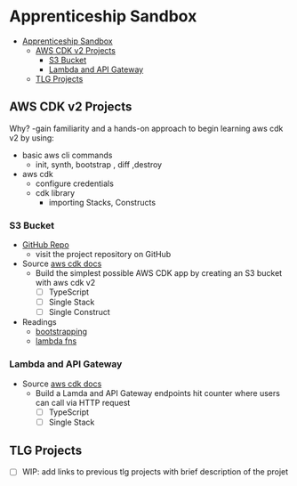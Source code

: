 # Apprenticeship Sandbox  

- [Apprenticeship Sandbox](#apprenticeship-sandbox)
  - [AWS CDK v2 Projects](#aws-cdk-v2-projects)
    - [S3 Bucket](#s3-bucket)
    - [Lambda and API Gateway](#lambda-and-api-gateway)
  - [TLG Projects](#tlg-projects)

## AWS CDK v2 Projects

Why?
-gain familiarity and a hands-on approach to begin learning aws cdk v2 by using:
  - basic aws cli commands
    - init, synth, bootstrap , diff ,destroy
  - aws cdk
    - configure credentials
    - cdk library
      - importing Stacks, Constructs

### S3 Bucket 
- [GitHub Repo](https://github.com/Amazon-Sandbox/S3_aws_cdk) 
  - visit the project repository on GitHub
- Source [aws cdk docs](https://docs.aws.amazon.com/cdk/v2/guide/hello_world.html#hello_world_tutorial_destroy)
  - Build the simplest possible AWS CDK app by creating an S3 bucket with aws cdk v2
    - [ ] TypeScript
    - [ ] Single Stack
    - [ ] Single Construct
- Readings
  - [bootstrapping](https://docs.aws.amazon.com/cdk/v2/guide/bootstrapping.html)
  - [lambda fns](https://docs.aws.amazon.com/lambda/latest/dg/lambda-nodejs.html)

### Lambda and API Gateway
- Source [aws cdk docs](https://cdkworkshop.com/)
  - Build a Lamda and API Gateway endpoints hit counter where users can call via HTTP request 
    - [ ] TypeScript
    - [ ] Single Stack

## TLG Projects
- [ ] WIP: add links to previous tlg projects with brief description of the projet
